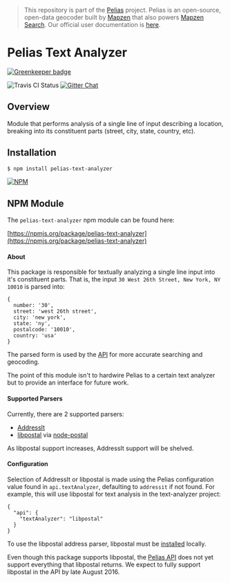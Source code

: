 > This repository is part of the [Pelias](https://github.com/pelias/pelias) project. Pelias is an open-source, open-data geocoder built by [Mapzen](https://www.mapzen.com/) that also powers [Mapzen Search](https://mapzen.com/projects/search). Our official user documentation is [here](https://mapzen.com/documentation/search/).

# Pelias Text Analyzer

[![Greenkeeper badge](https://badges.greenkeeper.io/pelias/text-analyzer.svg)](https://greenkeeper.io/)

![Travis CI Status](https://travis-ci.org/pelias/text-analyzer.svg)
[![Gitter Chat](https://badges.gitter.im/pelias/pelias.svg)](https://gitter.im/pelias/pelias?utm_source=badge&utm_medium=badge&utm_campaign=pr-badge)

## Overview

Module that performs analysis of a single line of input describing a location, breaking into its constituent parts (street, city, state, country, etc).

## Installation

```bash
$ npm install pelias-text-analyzer
```

[![NPM](https://nodei.co/npm/pelias-text-analyzer.png?downloads=true&stars=true)](https://nodei.co/npm/pelias-text-analyzer)

## NPM Module

The `pelias-text-analyzer` npm module can be found here:

[https://npmjs.org/package/pelias-text-analyzer](https://npmjs.org/package/pelias-text-analyzer)

#### About

This package is responsible for textually analyzing a single line input into it's constituent parts.  That is, the input `30 West 26th Street, New York, NY 10010` is parsed into:

```
{
  number: '30',
  street: 'west 26th street',
  city: 'new york',
  state: 'ny',
  postalcode: '10010',
  country: 'usa'
}
```

The parsed form is used by the [API](https://npmjs.org/package/pelias-api) for more accurate searching and geocoding.

The point of this module isn't to hardwire Pelias to a certain text analyzer but to provide an interface for future work.  

#### Supported Parsers

Currently, there are 2 supported parsers:

- [AddressIt](https://www.npmjs.com/package/addressit)
- [libpostal](https://github.com/openvenues/libpostal) via [node-postal](https://github.com/openvenues/node-postal)

As libpostal support increases, AddressIt support will be shelved.  

#### Configuration

Selection of AddressIt or libpostal is made using the Pelias configuration value found in `api.textAnalyzer`, defaulting to `addressit` if not found.  For example, this will use libpostal for text analysis in the text-analyzer project:

```
{
  "api": {
    "textAnalyzer": "libpostal"
  }
}
```

To use the libpostal address parser, libpostal must be [installed](https://github.com/openvenues/libpostal/blob/master/README.md#installation) locally.  

Even though this package supports libpostal, the [Pelias API](https://npmjs.org/package/pelias-api) does not yet support everything that libpostal returns.  We expect to fully support libpostal in the API by late August 2016.  
